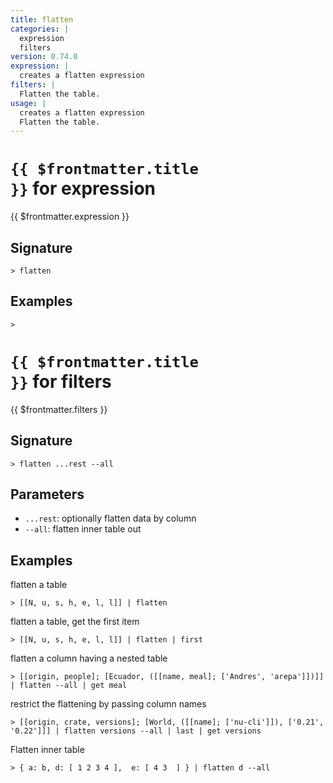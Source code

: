 ```yaml
---
title: flatten
categories: |
  expression
  filters
version: 0.74.0
expression: |
  creates a flatten expression
filters: |
  Flatten the table.
usage: |
  creates a flatten expression
  Flatten the table.
---
```


# <code>{{ $frontmatter.title }}</code> for expression

<div class='command-title'>{{ $frontmatter.expression }}</div>

## Signature

```> flatten ```

## Examples


```shell
>
```

# <code>{{ $frontmatter.title }}</code> for filters

<div class='command-title'>{{ $frontmatter.filters }}</div>

## Signature

```> flatten ...rest --all```

## Parameters

 -  `...rest`: optionally flatten data by column
 -  `--all`: flatten inner table out

## Examples

flatten a table
```shell
> [[N, u, s, h, e, l, l]] | flatten
```

flatten a table, get the first item
```shell
> [[N, u, s, h, e, l, l]] | flatten | first
```

flatten a column having a nested table
```shell
> [[origin, people]; [Ecuador, ([[name, meal]; ['Andres', 'arepa']])]] | flatten --all | get meal
```

restrict the flattening by passing column names
```shell
> [[origin, crate, versions]; [World, ([[name]; ['nu-cli']]), ['0.21', '0.22']]] | flatten versions --all | last | get versions
```

Flatten inner table
```shell
> { a: b, d: [ 1 2 3 4 ],  e: [ 4 3  ] } | flatten d --all
```
